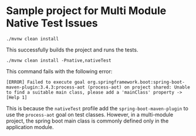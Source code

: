 # Sample project for Multi Module Native Test Issues

    ./mvnw clean install

This successfully builds the project and runs the tests.

    ./mvnw clean install -Pnative,nativeTest

This command fails with the following error:

```
[ERROR] Failed to execute goal org.springframework.boot:spring-boot-maven-plugin:3.4.3:process-aot (process-aot) on project shared: Unable to find a suitable main class, please add a 'mainClass' property -> [Help 1]
```

This is because the `nativeTest` profile add the `spring-boot-maven-plugin` to use the `process-aot` goal on test classes. 
However, in a multi-module project, the spring boot main class is commonly defined only in the application module.